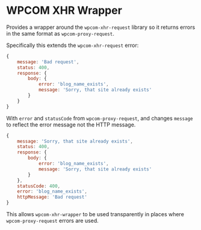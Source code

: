 WPCOM XHR Wrapper
==========

Provides a wrapper around the `wpcom-xhr-request` library so it returns errors in the same format as `wpcom-proxy-request`.

Specifically this extends the `wpcom-xhr-request` error:

```js
{
	message: 'Bad request',
	status: 400,
	response: {
		body: {
			error: 'blog_name_exists',
			message: 'Sorry, that site already exists'
		}
	}
}
```

With `error` and `statusCode` from `wpcom-proxy-request`, and changes `message` to reflect the error message not the HTTP message.

```js
{
	message: 'Sorry, that site already exists',
	status: 400,
	response: {
		body: {
			error: 'blog_name_exists',
			message: 'Sorry, that site already exists'
		}
	},
	statusCode: 400,
	error: 'blog_name_exists',
	httpMessage: 'Bad request'
}
```

This allows `wpcom-xhr-wrapper` to be used transparently in places where `wpcom-proxy-request` errors are used.
